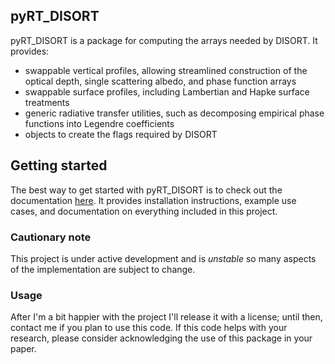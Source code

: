 ## pyRT_DISORT
pyRT_DISORT is a package for computing the arrays needed by DISORT. It 
provides:
* swappable vertical profiles, allowing streamlined construction of the
optical depth, single scattering albedo, and phase function arrays
* swappable surface profiles, including Lambertian and Hapke surface treatments
* generic radiative transfer utilities, such as decomposing empirical phase
functions into Legendre coefficients
* objects to create the flags required by DISORT
  
## Getting started
The best way to get started with pyRT_DISORT is to check out the documentation 
[here](https://kconnour.github.io/pyRT_DISORT/). It provides installation
instructions, example use cases, and documentation on everything included in
this project.

### Cautionary note
This project is under active development and is _unstable_ so many aspects of
the implementation are subject to change.

### Usage
After I'm a bit happier with the project I'll release it with a license; until
then, contact me if you plan to use this code. If this code helps with your 
research, please consider acknowledging the use of this package in your paper.
